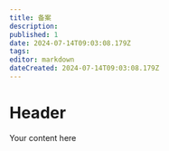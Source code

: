 ```yaml
---
title: 备案
description: 
published: 1
date: 2024-07-14T09:03:08.179Z
tags: 
editor: markdown
dateCreated: 2024-07-14T09:03:08.179Z
---
```


# Header
Your content here